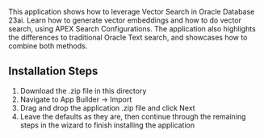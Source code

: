 This application shows how to leverage Vector Search in Oracle Database 23ai. Learn how to generate vector embeddings and how to do vector search, using APEX Search Configurations. The application also highlights the differences to traditional Oracle Text search, and showcases how to combine both methods.

Installation Steps
------------------------------------
1. Download the .zip file in this directory
2. Navigate to App Builder -> Import
3. Drag and drop the application .zip file and click Next
4. Leave the defaults as they are, then continue through the remaining steps in the wizard to finish installing the application
